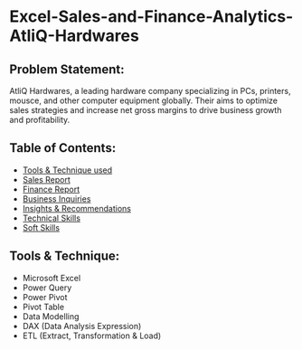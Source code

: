 # Excel-Sales-and-Finance-Analytics-AtliQ-Hardwares

## Problem Statement:
AtliQ Hardwares, a leading hardware company specializing in PCs, printers, mousce, and other computer equipment  globally. Their aims to optimize sales strategies and increase net gross margins to drive business growth and profitability.

## Table of Contents:
- [Tools & Technique used](#tools-techniques)
- [Sales Report](#sales-report)
- [Finance Report](#finance-report)
- [Business Inquiries](#business-inquiries)
- [Insights & Recommendations](#insights-and-recommendations)
- [Technical Skills](#technical-skills)
- [Soft Skills](#soft-skills)

## Tools & Technique:
- Microsoft Excel
- Power Query
- Power Pivot
- Pivot Table
- Data Modelling
- DAX (Data Analysis Expression)
- ETL (Extract, Transformation & Load)
